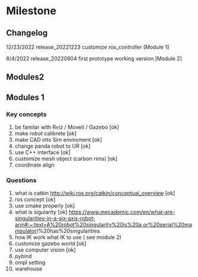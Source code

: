 # Milestone


## Changelog 

 12/23/2022 release_20221223 customize ros_controller [Module 1]

 8/4/2022 release_20220804 first prototype working version [Module 2]


## Modules2 

## Modules 1

### Key concepts

1. be familar with Rviz / Moveit / Gazebo [ok]
2. make robot calibrete [ok]
3. make CAD into Sim enviroment [ok]
4. change panda robot to UR [ok] 
5. use C++ interface [ok]
6. customize mesh object (carbon rims) [ok] 
7. coordinate align

### Questions

1. what is catkin http://wiki.ros.org/catkin/conceptual_overview [ok] 
2. ros concept [ok]
3. use cmake properly [ok] 
4. what is sigularity [ok] https://www.mecademic.com/en/what-are-singularities-in-a-six-axis-robot-arm#:~:text=A%20robot%20singularity%20is%20a,or%20serial%20manipulator)%20has%20singularities.
5. how IK work what IK to use ( see module 2)
6. customize gazebo world [ok]
7. use computer vision [ok]
8. pybind
9. ompl setting 
10. warehouse

